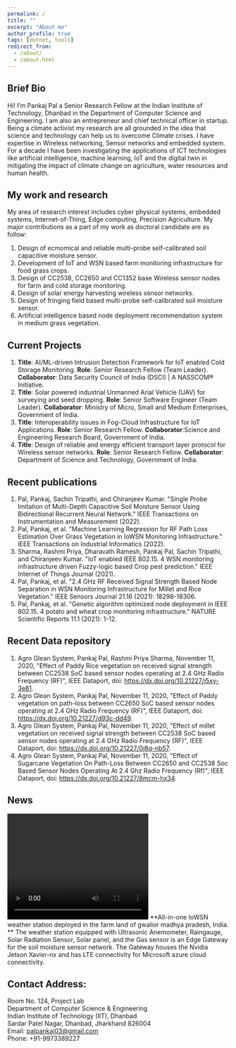 ```yaml
---
permalink: /
title: ""
excerpt: "About me"
author_profile: true
tags: [dotnet, tools]
redirect_from: 
  - /about/
  - /about.html
---
```


## Brief Bio
Hi! I’m Pankaj Pal a Senior Research Fellow at the Indian Institute of Technology, Dhanbad in the Department of Computer Science and Engineering. 
I am also an entrepreneur and chief technical officer in startup. 
Being a climate activist my research are all grounded in the idea that science and technology can help us to overcome Climate crises. I have expertise in Wireless networking, Sensor networks and embedded system. For a decade I have been investigating the applications of ICT technologies like artificial intelligence, machine learning, IoT and the digital twin in mitigating the impact of climate change on agriculture, water resources and human health.



## My work and research
My area of research interest includes cyber physical systems, embedded systems, Internet-of-Thing, Edge computing,
Precision Agriculture. My major contributions as a part of my work as doctoral candidate are as follow:
1. Design of ecmomical and reliable multi-probe self-calibrated soil capacitive moisture sensor.
2. Development of IoT and WSN based farm monitoring infrastructure for food grass crops.
2. Design of CC2538, CC2650 and CC1352 base Wireless sensor nodes for farm and cold storage monitoring.
3. Design of solar energy harvesting wireless sensor networks.
4. Design of fringing field based multi-probe self-calibrated soil moisture sensor.
5. Artificial intelligence based node deployment recommendation system in medium grass vegetation.

## Current Projects
1. **Title**: AI/ML-driven Intrusion Detection Framework for IoT enabled Cold Storage Monitoring.
**Role**: Senior Research Fellow (Team Leader).
**Collaborator**: Data Security Council of India (DSCI) | A NASSCOM® Initiative.
2. **Title**: Solar powered industrial Unmanned Arial Vehicle (UAV) for surveying and seed dropping.
**Role**: Senior Software Engineer (Team Leader).
**Collaborator**: Ministry of Micro, Small and Medium Enterprises, Government of India.
3. **Title**: Interoperability issues in Fog-Cloud Infrastructure for IoT Applications.
**Role**: Senior Research Fellow.
**Collaborator**:Science and Engineering Research Board, Government of India.
4. **Title**: Design of reliable and energy efficient transport layer protocol for Wireless sensor networks.
**Role**: Senior Research Fellow.
**Collaborator**: Department of Science and Technology, Government of India.

## Recent publications
1. Pal, Pankaj, Sachin Tripathi, and Chiranjeev Kumar. "Single Probe Imitation of Multi-Depth Capacitive Soil Moisture Sensor Using Bidirectional Recurrent Neural Network." IEEE Transactions on Instrumentation and Measurement (2022).
2. Pal, Pankaj, et al. "Machine Learning Regression for RF Path Loss Estimation Over Grass Vegetation in IoWSN Monitoring Infrastructure." IEEE Transactions on Industrial Informatics (2022).
3. Sharma, Rashmi Priya, Dharavath Ramesh, Pankaj Pal, Sachin Tripathi, and Chiranjeev Kumar. "IoT enabled IEEE 802.15. 4 WSN monitoring infrastructure driven Fuzzy-logic based Crop pest prediction." IEEE Internet of Things Journal (2021).
4. Pal, Pankaj, et al. "2.4 GHz RF Received Signal Strength Based Node Separation in WSN Monitoring Infrastructure for Millet and Rice Vegetation." IEEE Sensors Journal 21.16 (2021): 18298-18306.
5. Pal, Pankaj, et al. "Genetic algorithm optimized node deployment in IEEE 802.15. 4 potato and wheat crop monitoring infrastructure." NATURE Scientific Reports 11.1 (2021): 1-12.

## Recent Data repository
1. Agro Glean System, Pankaj Pal, Rashmi Priya Sharma, November 11, 2020, "Effect of Paddy Rice vegetation on received signal strength between CC2538 SoC based sensor nodes operating at 2.4 GHz Radio Frequency (RF)", IEEE Dataport, doi: https://dx.doi.org/10.21227/j5xy-3e81.
2. Agro Glean System, Pankaj Pal, November 11, 2020, "Effect of Paddy vegetation on path-loss between CC2650 SoC based sensor nodes operating at 2.4 GHz Radio Frequency (RF)", IEEE Dataport, doi: https://dx.doi.org/10.21227/d93c-dd49.
3. Agro Glean System, Pankaj Pal, November 11, 2020, "Effect of millet vegetation on received signal strength between CC2538 SoC based sensor nodes operating at 2.4 GHz Radio Frequency (RF)", IEEE Dataport, doi: https://dx.doi.org/10.21227/0j8q-nb57.
4. Agro Glean System, Pankaj Pal, November 11, 2020, "Effect of Sugarcane Vegetation On Path-Loss Between CC2650 and CC2538 Soc Based Sensor Nodes Operating At 2.4 Ghz Radio Frequency (Rf)", IEEE Dataport, doi: https://dx.doi.org/10.21227/8mcm-hx34.


## News
<video width="320" height="240">
<src="images/temp11.mp4" data-canonical-src="images/temp11.mp4" controls="controls" muted="muted" class="d-block rounded-bottom-2 width-fit">
</video>
**All-in-one IoWSN weather station deployed in the farm land of gwalior madhya pradesh, India. **
The weather station equipped with Ultrasonic Anemometer, Raingauge, Solar Radiation Sensor, Solar panel, and the Gas sensor is an Edge Gateway for the soil moisture sensor network.  The Gateway houses the Nvidia Jetson Xavier-nx and has LTE connectivity for Microsoft azure cloud connectivity.

## Contact Address:
Room No. 124, Project Lab\
Department of Computer Science & Engineering\
Indian Institute of Technology (IIT), Dhanbad\
Sardar Patel Nagar, Dhanbad, Jharkhand 826004\
Email: palpankaj03@gmail.com\
Phone: +91-9973389227


